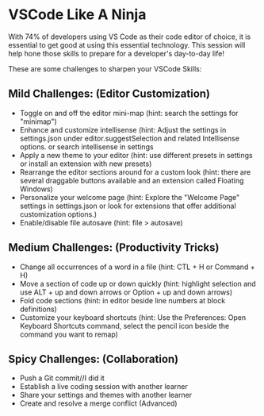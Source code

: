 # VSCode Like A Ninja
With 74% of developers using VS Code as their code editor of choice, it is essential to get good at using this essential technology. This session will help hone those skills to prepare for a developer's day-to-day life!

These are some challenges to sharpen your VSCode Skills:

## Mild Challenges: (Editor Customization)
- Toggle on and off the editor mini-map (hint: search the settings for "minimap")
- Enhance and customize intellisense (hint: Adjust the settings in settings.json under editor.suggestSelection and related Intellisense options. or search intellisense in settings
- Apply a new theme to your editor (hint: use different presets in settings or install an extension with new presets)
- Rearrange the editor sections around for a custom look (hint: there are several draggable buttons available and an extension called Floating Windows)
- Personalize your welcome page (hint: Explore the "Welcome Page" settings in settings.json or look for extensions that offer additional customization options.)
- Enable/disable file autosave (hint: file > autosave)

## Medium Challenges: (Productivity Tricks)
- Change all occurrences of a word in a file (hint: CTL + H or Command + H)
- Move a section of code up or down quickly (hint: highlight selection and use ALT + up and down arrows or Option + up and down arrows)
- Fold code sections (hint: in editor beside line numbers at block definitions)
- Customize your keyboard shortcuts (hint: Use the Preferences: Open Keyboard Shortcuts command, select the pencil icon beside the command you want to remap)

## Spicy Challenges: (Collaboration)
- Push a Git commit//I did it
- Establish a live coding session with another learner
- Share your settings and themes with another learner
- Create and resolve a merge conflict (Advanced)